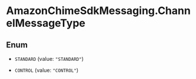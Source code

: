 # AmazonChimeSdkMessaging.ChannelMessageType

## Enum


* `STANDARD` (value: `"STANDARD"`)

* `CONTROL` (value: `"CONTROL"`)


